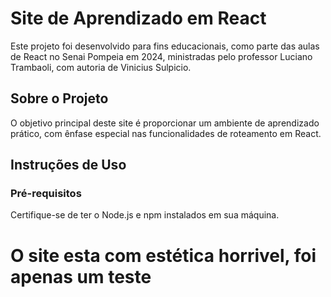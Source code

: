 # Site de Aprendizado em React

Este projeto foi desenvolvido para fins educacionais, como parte das aulas de React no Senai Pompeia em 2024, ministradas pelo professor Luciano Trambaoli, com autoria de Vinicius Sulpicio.

## Sobre o Projeto

O objetivo principal deste site é proporcionar um ambiente de aprendizado prático, com ênfase especial nas funcionalidades de roteamento em React.

## Instruções de Uso

### Pré-requisitos
Certifique-se de ter o Node.js e npm instalados em sua máquina.



# O site esta com estética horrivel, foi apenas um teste
